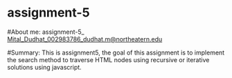 # assignment-5

#About me:
assignment-5_ Mital_Dudhat_002983786_dudhat.m@northeatern.edu

#Summary:
This is assignment5, the goal of this assignment is to implement the search method to traverse HTML nodes using recursive or iterative solutions using javascript. 

